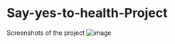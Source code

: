 # Say-yes-to-health-Project
Screenshots of the project
![image](https://github.com/radhikakharche/Say-yes-to-health-Project/assets/135815258/3b6dd087-b1f5-4525-8902-422b0b6ec5c4)
